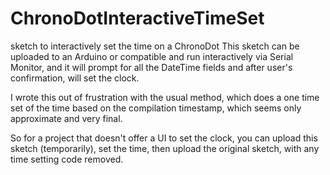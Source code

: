 # ChronoDotInteractiveTimeSet
sketch to interactively set the time on a ChronoDot
This sketch can be uploaded to an Arduino or compatible and run interactively via Serial Monitor,
and it will prompt for all the DateTime fields and after user's confirmation, will set the clock.

I wrote this out of frustration with the usual method, which does a one time set of the time based
on the compilation timestamp, which seems only approximate and very final.

So for a project that doesn't offer a UI to set the clock, you can upload this sketch (temporarily),
set the time, then upload the original sketch, with any time setting code removed.
